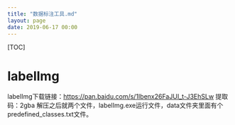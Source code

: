 ```yaml
---
title: "数据标注工具.md"
layout: page
date: 2019-06-17 00:00
---
```



[TOC]
# labelImg
labelImg下载链接：https://pan.baidu.com/s/1Ibenx26FaJUI_t-J3EhSLw 提取码：2gba
解压之后就两个文件，labelImg.exe运行文件，data文件夹里面有个predefined_classes.txt文件。

